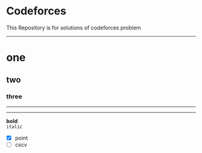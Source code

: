 # Codeforces
This Repository is for solutions of codeforces problem


--------------------
# one
## two
### three
---------------------
---------------------
**bold**</br>
`italic`</br>
- [x] point 
- [ ] cscv 
